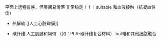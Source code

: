 平面上远程有序，但层间易滑落
非常稳定！！！suitable 和血液接触（抗凝血性佳）





- 热解碳
	[[人工心脏瓣膜]]

- 碳纤维
	人工肌腱和韧带 （如：PLA-碳纤维复合材料）
	but难和其他细胞融合